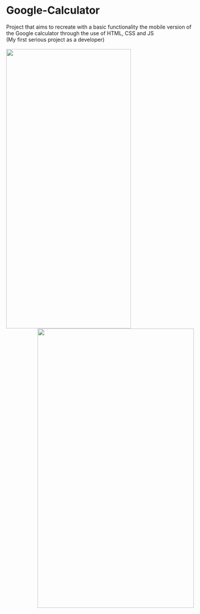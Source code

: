 # Google-Calculator
Project that aims to recreate with a basic functionality the mobile version of the Google calculator through the use of HTML, CSS and JS <br>
(My first serious project as a developer) <br> <br>
<a href="url"><img src="https://user-images.githubusercontent.com/109311903/203829298-b6e296bc-a7af-4db4-bc27-a6a6f9299705.png" align="left" height="750" width="335" ></a>
<a href="url"><img src="https://user-images.githubusercontent.com/109311903/203829577-dce4c7bb-212f-4000-8e26-fcccc76bc26e.png" align="right" height="750" width="420" >
